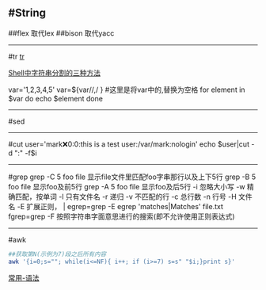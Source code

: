 #String
----
##flex
取代lex
##bison
取代yacc

-----
#tr
[tr](http://fyan.iteye.com/blog/1172279)

[Shell中字符串分割的三种方法](http://blog.csdn.net/chen_jp/article/details/8922582)

var='1,2,3,4,5'
var=${var//,/ }    #这里是将var中的,替换为空格
for element in $var
do
    echo $element
done


---
#sed


---
#cut
user='mark:x:0:0:this is a test user:/var/mark:nologin'
echo $user|cut -d ":" -f$i

---
#grep
grep -C 5 foo file 显示file文件里匹配foo字串那行以及上下5行
grep -B 5 foo file 显示foo及前5行
grep -A 5 foo file 显示foo及后5行
-i 忽略大小写
-w 精确匹配，按单词
-l 只有文件名
-r 递归
-v 不匹配的行
-c 总行数
-n 行号
-H 文件名
-E 扩展正则， |
egrep=grep -E
egrep 'matches|Matches' file.txt
fgrep=grep -F
按照字符串字面意思进行的搜索(即不允许使用正则表达式)


---
#awk
```bash
##获取第N(示例为7)段之后所有内容
awk '{i=0;s=""; while(i<=NF){ i++; if (i>=7) s=s" "$i;}print s}'
```
[常用-语法](http://man.linuxde.net/awk)








































